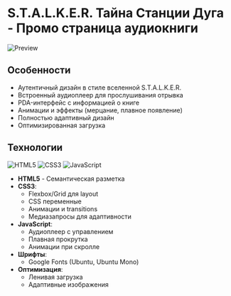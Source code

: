 # S.T.A.L.K.E.R. Тайна Станции Дуга - Промо страница аудиокниги

![Preview](https://avatars.mds.yandex.net/i?id=e01ef9bfa274d27464455c3477ab0af2_sr-4805918-images-thumbs&n=13)

## Особенности

- Аутентичный дизайн в стиле вселенной S.T.A.L.K.E.R.
- Встроенный аудиоплеер для прослушивания отрывка
- PDA-интерфейс с информацией о книге
- Анимации и эффекты (мерцание, плавное появление)
- Полностью адаптивный дизайн
- Оптимизированная загрузка

## Технологии

![HTML5](https://img.shields.io/badge/HTML5-E34F26?style=for-the-badge&logo=html5&logoColor=white)
![CSS3](https://img.shields.io/badge/CSS3-1572B6?style=for-the-badge&logo=css3&logoColor=white)
![JavaScript](https://img.shields.io/badge/JavaScript-F7DF1E?style=for-the-badge&logo=javascript&logoColor=black)

- **HTML5** - Семантическая разметка
- **CSS3**:
  - Flexbox/Grid для layout
  - CSS переменные
  - Анимации и transitions
  - Медиазапросы для адаптивности
- **JavaScript**:
  - Аудиоплеер с управлением
  - Плавная прокрутка
  - Анимации при скролле
- **Шрифты**:
  - Google Fonts (Ubuntu, Ubuntu Mono)
- **Оптимизация**:
  - Ленивая загрузка
  - Адаптивные изображения
